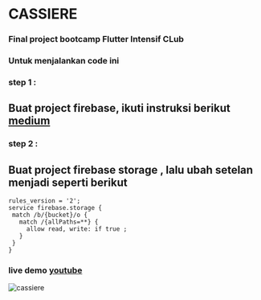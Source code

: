 # CASSIERE

### Final project bootcamp Flutter Intensif CLub

### Untuk menjalankan code ini 

### step 1 :
## Buat project firebase, ikuti instruksi berikut [medium](https://medium.com/@denyocr.world/step-by-step-cara-setup-flutter-firebase-713f9187262b)

### step 2 :
## Buat project firebase storage , lalu ubah setelan menjadi seperti berikut 

 ```
 rules_version = '2';
service firebase.storage {
  match /b/{bucket}/o {
    match /{allPaths=**} {
      allow read, write: if true ;
    }
  }
}
```

### live demo [youtube](https://www.youtube.com/watch?v=3FQGTetwIPo)

![cassiere](https://user-images.githubusercontent.com/101007778/213193845-17cde7b1-b729-4aba-a3d6-4a0ce30acdd0.jpg)

